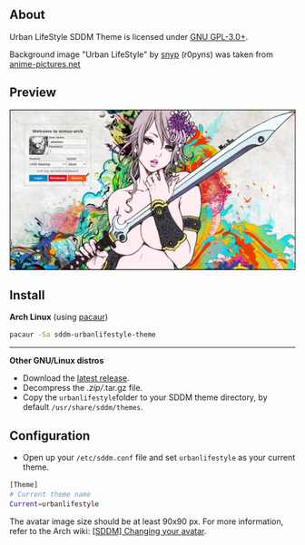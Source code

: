 ## About
Urban LifeStyle SDDM Theme is licensed under [GNU GPL-3.0+](http://www.gnu.org/licenses/gpl-3.0.txt).

Background image "Urban LifeStyle" by [snyp](http://r0pyns.deviantart.com/) (r0pyns) was taken from [anime-pictures.net](http://anime-pictures.net/pictures/view_post/100739)

## Preview
![Urban LifeStyle](https://raw.githubusercontent.com/AlfredoRamos/sddm-urbanlifestyle-theme/master/urbanlifestyle/resources/images/urbanlifestyle.jpg)

## Install
**Arch Linux** (using [pacaur](https://wiki.archlinux.org/index.php/Pacaur))

```bash
pacaur -Sa sddm-urbanlifestyle-theme
```
___
**Other GNU/Linux distros**
* Download the [latest release](https://github.com/AlfredoRamos/sddm-urbanlifestyle-theme/releases/latest).
* Decompress the *.zip/*.tar.gz file.
* Copy the ```urbanlifestyle```folder to your SDDM theme directory, by default ```/usr/share/sddm/themes```.

## Configuration
* Open up your ```/etc/sddm.conf``` file and set ```urbanlifestyle``` as your current theme.

```bash
[Theme]
# Current theme name
Current=urbanlifestyle
```

The avatar image size should be at least 90x90 px. For more information, refer to the Arch wiki: [[SDDM] Changing your avatar](https://wiki.archlinux.org/index.php/SDDM#Changing_your_avatar).